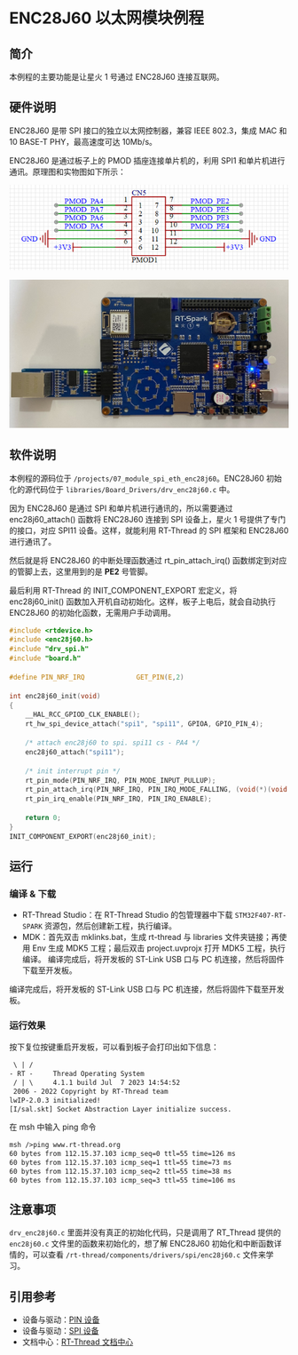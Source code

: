 # ENC28J60 以太网模块例程

## 简介

本例程的主要功能是让星火 1 号通过 ENC28J60 连接互联网。

## 硬件说明

ENC28J60 是带 SPI 接口的独立以太网控制器，兼容 IEEE 802.3，集成 MAC 和 10 BASE-T PHY，最高速度可达 10Mb/s。

ENC28J60 是通过板子上的 PMOD 插座连接单片机的，利用 SPI1 和单片机进行通讯。原理图和实物图如下所示：

![ENC28J60 接口原理图](figures/enc28j60_sch.png)

![ENC28J60 实物连接图](figures/enc28j60_Board.jpg)

## 软件说明

本例程的源码位于 `/projects/07_module_spi_eth_enc28j60`。ENC28J60 初始化的源代码位于 `libraries/Board_Drivers/drv_enc28j60.c` 中。

因为 ENC28J60 是通过 SPI 和单片机进行通讯的，所以需要通过 enc28j60_attach() 函数将 ENC28J60 连接到 SPI 设备上，星火 1 号提供了专门的接口，对应 SPI11 设备。这样，就能利用 RT-Thread 的 SPI 框架和 ENC28J60 进行通讯了。

然后就是将 ENC28J60 的中断处理函数通过 rt_pin_attach_irq() 函数绑定到对应的管脚上去，这里用到的是 **PE2** 号管脚。

最后利用 RT-Thread 的 INIT_COMPONENT_EXPORT 宏定义，将 enc28j60_init() 函数加入开机自动初始化。这样，板子上电后，就会自动执行 ENC28J60 的初始化函数，无需用户手动调用。

```c
#include <rtdevice.h>
#include <enc28j60.h>
#include "drv_spi.h"
#include "board.h"

#define PIN_NRF_IRQ             GET_PIN(E,2)

int enc28j60_init(void)
{
    __HAL_RCC_GPIOD_CLK_ENABLE();
    rt_hw_spi_device_attach("spi1", "spi11", GPIOA, GPIO_PIN_4);

    /* attach enc28j60 to spi. spi11 cs - PA4 */
    enc28j60_attach("spi11");

    /* init interrupt pin */
    rt_pin_mode(PIN_NRF_IRQ, PIN_MODE_INPUT_PULLUP);
    rt_pin_attach_irq(PIN_NRF_IRQ, PIN_IRQ_MODE_FALLING, (void(*)(void *))enc28j60_isr, RT_NULL);
    rt_pin_irq_enable(PIN_NRF_IRQ, PIN_IRQ_ENABLE);

    return 0;
}
INIT_COMPONENT_EXPORT(enc28j60_init);
```

## 运行

### 编译 & 下载

- RT-Thread Studio：在 RT-Thread Studio 的包管理器中下载 `STM32F407-RT-SPARK` 资源包，然后创建新工程，执行编译。
- MDK：首先双击 mklinks.bat，生成 rt-thread 与 libraries 文件夹链接；再使用 Env 生成 MDK5 工程；最后双击 project.uvprojx 打开 MDK5 工程，执行编译。
编译完成后，将开发板的 ST-Link USB 口与 PC 机连接，然后将固件下载至开发板。

编译完成后，将开发板的 ST-Link USB 口与 PC 机连接，然后将固件下载至开发板。

### 运行效果

按下复位按键重启开发板，可以看到板子会打印出如下信息：

```shell
 \ | /
- RT -     Thread Operating System
 / | \     4.1.1 build Jul  7 2023 14:54:52
 2006 - 2022 Copyright by RT-Thread team
lwIP-2.0.3 initialized!
[I/sal.skt] Socket Abstraction Layer initialize success.
```

在 msh 中输入 ping 命令

```sheel
msh />ping www.rt-thread.org
60 bytes from 112.15.37.103 icmp_seq=0 ttl=55 time=126 ms
60 bytes from 112.15.37.103 icmp_seq=1 ttl=55 time=73 ms
60 bytes from 112.15.37.103 icmp_seq=2 ttl=55 time=38 ms
60 bytes from 112.15.37.103 icmp_seq=3 ttl=55 time=106 ms
```

## 注意事项

`drv_enc28j60.c` 里面并没有真正的初始化代码，只是调用了 RT_Thread 提供的 `enc28j60.c` 文件里的函数来初始化的，想了解 ENC28J60 初始化和中断函数详情的，可以查看 `/rt-thread/components/drivers/spi/enc28j60.c` 文件来学习。

## 引用参考

- 设备与驱动：[PIN 设备](https://www.rt-thread.org/document/site/#/rt-thread-version/rt-thread-standard/programming-manual/device/pin/pin)
- 设备与驱动：[SPI 设备](https://www.rt-thread.org/document/site/#/rt-thread-version/rt-thread-standard/programming-manual/device/spi/spi)
- 文档中心：[RT-Thread 文档中心](https://www.rt-thread.org/document/site/#/)
